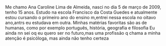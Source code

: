 Me chamo Ana Caroline Lima de Almeida, nasci no dia 5 de março de 2009, tenho 15 anos. Estudo na escola Francisco da Costa Guedes e atualmente estou cursando o primeiro ano do ensino m,entrei nessa escola no oitavo ano,antrs eu estudava em outra.
Minhas matérias favoritas são as de humanas, como por exemplo português, história, geografia e filosofia 
Eu ainda nn sei oq eu quero ser no futuro,mas uma profissão q chama a minha atenção é psicóloga, mas ainda não tenho certeza 
